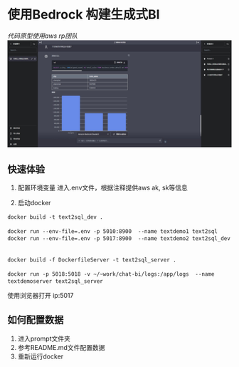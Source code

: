 
# 使用Bedrock 构建生成式BI
*代码原型使用aws rp团队*
![图示](assets/demo1.jpg)
## 快速体验
1. 配置环境变量
进入.env文件，根据注释提供aws ak, sk等信息

2. 启动docker
```
docker build -t text2sql_dev .

docker run --env-file=.env -p 5010:8900  --name textdemo1 text2sql
docker run --env-file=.env -p 5017:8900  --name textdemo2 text2sql_dev


docker build -f DockerfileServer -t text2sql_server .

docker run -p 5018:5018 -v ~/~work/chat-bi/logs:/app/logs  --name textdemoserver text2sql_server
```

使用浏览器打开
ip:5017



## 如何配置数据
1. 进入prompt文件夹
2. 参考README.md文件配置数据
3. 重新运行docker 


